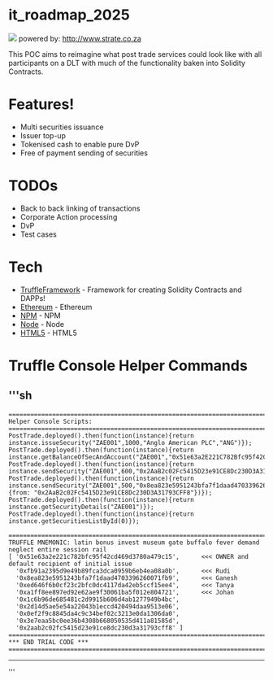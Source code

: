 # it_roadmap_2025

![](http://strate.co.za/sites/default/files/state-logo-dark.svg)
powered by: http://www.strate.co.za

This POC aims to reimagine what post trade services could look like with all participants on a DLT with much of the functionality baken into Solidity Contracts.

# Features!

* Multi securities issuance
* Issuer top-up
* Tokenised cash to enable pure DvP
* Free of payment sending of securities

# TODOs

* Back to back linking of transactions
* Corporate Action processing
* DvP
* Test cases

# Tech

* [TruffleFramework] - Framework for creating Solidity Contracts and DAPPs!
* [Ethereum] - Ethereum
* [NPM] - NPM
* [Node] - Node
* [HTML5] - HTML5

# Truffle Console Helper Commands

'''sh
---
    ==========================================================================
    Helper Console Scripts:
    ==========================================================================
    PostTrade.deployed().then(function(instance){return instance.issueSecurity("ZAE001",1000,"Anglo American PLC","ANG")});
    PostTrade.deployed().then(function(instance){return instance.getBalanceOfSecAndAccount("ZAE001","0x51e63a2E221C782Bfc95f42Cd469D3780a479C15")});
    PostTrade.deployed().then(function(instance){return instance.sendSecurity("ZAE001",600,"0x2AaB2c02Fc5415D23e91CE8Dc230D3A31793CFF8")});
    PostTrade.deployed().then(function(instance){return instance.sendSecurity("ZAE001",500,"0x8ea823e5951243bfa7f1daad4703396260071fb9", {from: "0x2AaB2c02Fc5415D23e91CE8Dc230D3A31793CFF8"})});
    PostTrade.deployed().then(function(instance){return instance.getSecurityDetails("ZAE001")});
    PostTrade.deployed().then(function(instance){return instance.getSecuritiesListById(0)});
    
    ==========================================================================
    TRUFFLE MNEMONIC: latin bonus invest museum gate buffalo fever demand neglect entire session rail
    [ '0x51e63a2e221c782bfc95f42cd469d3780a479c15',      <<< OWNER and default recipient of initial issue
      '0xfb91a2395d9e49b89fca3dca0959b6eb4ea08a0b',      <<< Rudi
      '0x8ea823e5951243bfa7f1daad4703396260071fb9',      <<< Ganesh
      '0xed646f6b0cf23c2bfc0dc4117da42eb5ccf15ee4',      <<< Tanya
      '0xa1ff8ee897ed92e62ae9f30061ba5f012e804721',      <<< Johan
      '0x1c6b96de685481c2d9915b606d4ab1277949b4bc',
      '0x2d14d5ae5e54a22043b1eccd420494daa9513e06',
      '0x0ef2f9c8845da4c9c34bef02c3213e0da1306da0',
      '0x3e7eaa5bc0ee36b4308b668050535d411a81585d',
      '0x2aab2c02fc5415d23e91ce8dc230d3a31793cff8' ]
    ==========================================================================
    *** END TRIAL CODE ***
    ==========================================================================
---
'''


[TruffleFramework]: <http://truffleframework.com/>
[Ethereum]: <https://ethereum.org/>
[NPM]: <https://www.npmjs.com/>
[Node]: <https://nodejs.org/en/>
[HTML5]: <https://en.wikipedia.org/wiki/HTML5>
